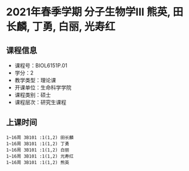 # 2021年春季学期 分子生物学III 熊英, 田长麟, 丁勇, 白丽, 光寿红






## 课程信息

- 课程号：BIOL6151P.01
- 学分：2
- 教学类型：理论课
- 开课单位：生命科学学院
- 课程类别：硕士
- 课程层次：研究生课程

## 上课时间

```
1~16周 3B101 :1(1,2) 田长麟
1~16周 3B101 :1(1,2) 丁勇
1~16周 3B101 :1(1,2) 白丽
1~16周 3B101 :1(1,2) 光寿红
1~16周 3B101 :1(1,2) 熊英
```

